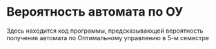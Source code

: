 # Вероятность автомата по ОУ
Здесь находится код программы, предсказывающей вероятность получения автомата по Оптимальному управлению в 5-м семестре
